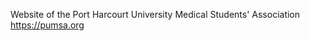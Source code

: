 <!-- @format -->

Website of the Port Harcourt University Medical Students' Association
https://pumsa.org
